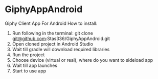 # GiphyAppAndroid
Giphy Client App For Android
How to install:
1) Run following in the terminal: git clone git@github.com:Stas336/GiphyAppAndroid.git
2) Open cloned project in Android Studio
3) Wait till gradle will download required libraries
4) Run the project
5) Choose device (virtual or real), where do you want to sideload app
6) Wait till app launches
7) Start to use app
